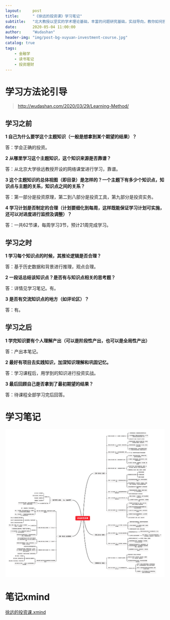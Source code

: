 ```yaml
---
layout:     post
title:      "《徐远的投资课》学习笔记"
subtitle:   "北大教授以坚实的学术理论基础，丰富的问题研究基础，实战导向，教你如何投资"
date:       2020-05-04 11:00:00
author:     "Wudashan"
header-img: "img/post-bg-xuyuan-investment-course.jpg"
catalog: true
tags:
    - 金融学
    - 读书笔记
    - 投资理财
---
```


# 学习方法论引导

> http://wudashan.com/2020/03/29/Learning-Method/

## 学习之前

**1 自己为什么要学这个主题知识（一般是想拿到某个期望的结果）？**

答：学会正确的投资。

**2 从哪里学习这个主题知识，这个知识来源是否靠谱？**

答：从北京大学徐远教授开设的网络课堂进行学习，靠谱。

**3 这个主题知识的总体视图（即目录）是怎样的？一个主题下有多少个知识点，知识点与主题的关系，知识点之间的关系？**

答：第一部分是投资原理，第二到八部分是投资工具，第九部分是投资实务。

**4 学习计划是否制定的合理（计划要细化到每周，这样既能保证学习计划可实施，还可以对进度进行监控及调整）？**

答：一共62节课，每周学习3节，预计21周完成学习。

## 学习之时

**1 学习每个知识点的时候，其推论逻辑是否合理？**

答：基于历史数据和背景进行推理，观点合理。

**2 一段话总结该知识点？是否有与知识点相关的思考题？**

答：详情见学习笔记。有。

**3 是否有交流知识点的地方（如评论区）？**

答：有。

## 学习之后

**1 学完知识要有个人理解产出（可以是阶段性产出，也可以是全局性产出）**

答：产出本笔记。

**2 最好有项目去实践知识，加深知识理解和巩固记忆。**

答：学习课程后，用学到的知识进行投资实战。

**3 最后回顾自己是否拿到了最初期望的结果？**

答：待课程全部学习完后回答。

# 学习笔记

![](https://raw.githubusercontent.com/wudashan/blog-picture/master/xuyuan-investment-course/%E5%BE%90%E8%BF%9C%E7%9A%84%E6%8A%95%E8%B5%84%E8%AF%BE.png)

# 笔记xmind

[徐远的投资课.xmind](https://github.com/wudashan/blog-picture/blob/master/xuyuan-investment-course/%E5%BE%90%E8%BF%9C%E7%9A%84%E6%8A%95%E8%B5%84%E8%AF%BE.xmind?raw=true)
